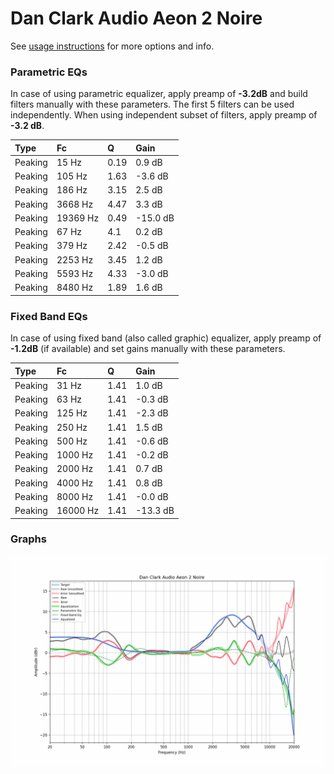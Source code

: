 # Dan Clark Audio Aeon 2 Noire
See [usage instructions](https://github.com/jaakkopasanen/AutoEq#usage) for more options and info.

### Parametric EQs
In case of using parametric equalizer, apply preamp of **-3.2dB** and build filters manually
with these parameters. The first 5 filters can be used independently.
When using independent subset of filters, apply preamp of **-3.2 dB**.

| Type    | Fc       |    Q | Gain     |
|:--------|:---------|:-----|:---------|
| Peaking | 15 Hz    | 0.19 | 0.9 dB   |
| Peaking | 105 Hz   | 1.63 | -3.6 dB  |
| Peaking | 186 Hz   | 3.15 | 2.5 dB   |
| Peaking | 3668 Hz  | 4.47 | 3.3 dB   |
| Peaking | 19369 Hz | 0.49 | -15.0 dB |
| Peaking | 67 Hz    | 4.1  | 0.2 dB   |
| Peaking | 379 Hz   | 2.42 | -0.5 dB  |
| Peaking | 2253 Hz  | 3.45 | 1.2 dB   |
| Peaking | 5593 Hz  | 4.33 | -3.0 dB  |
| Peaking | 8480 Hz  | 1.89 | 1.6 dB   |

### Fixed Band EQs
In case of using fixed band (also called graphic) equalizer, apply preamp of **-1.2dB**
(if available) and set gains manually with these parameters.

| Type    | Fc       |    Q | Gain     |
|:--------|:---------|:-----|:---------|
| Peaking | 31 Hz    | 1.41 | 1.0 dB   |
| Peaking | 63 Hz    | 1.41 | -0.3 dB  |
| Peaking | 125 Hz   | 1.41 | -2.3 dB  |
| Peaking | 250 Hz   | 1.41 | 1.5 dB   |
| Peaking | 500 Hz   | 1.41 | -0.6 dB  |
| Peaking | 1000 Hz  | 1.41 | -0.2 dB  |
| Peaking | 2000 Hz  | 1.41 | 0.7 dB   |
| Peaking | 4000 Hz  | 1.41 | 0.8 dB   |
| Peaking | 8000 Hz  | 1.41 | -0.0 dB  |
| Peaking | 16000 Hz | 1.41 | -13.3 dB |

### Graphs
![](./Dan%20Clark%20Audio%20Aeon%202%20Noire.png)